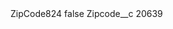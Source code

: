 <?xml version="1.0" encoding="UTF-8"?>
<CustomMetadata xmlns="http://soap.sforce.com/2006/04/metadata" xmlns:xsi="http://www.w3.org/2001/XMLSchema-instance" xmlns:xsd="http://www.w3.org/2001/XMLSchema">
    <label>ZipCode824</label>
    <protected>false</protected>
    <values>
        <field>Zipcode__c</field>
        <value xsi:type="xsd:string">20639</value>
    </values>
</CustomMetadata>
